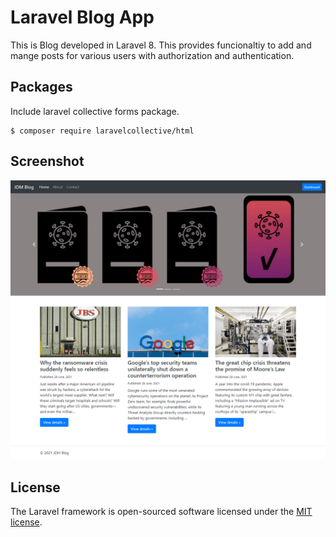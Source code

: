 # Laravel Blog App

This is Blog developed in Laravel 8. This provides funcionaltiy to add and mange posts for various users with authorization and authentication.

## Packages

Include laravel collective forms package.

```
$ composer require laravelcollective/html
```

## Screenshot

<img src="https://github.com/mirjaved/JDM-Blog/blob/main/Homepage.png">

## License

The Laravel framework is open-sourced software licensed under the [MIT license](https://opensource.org/licenses/MIT).
